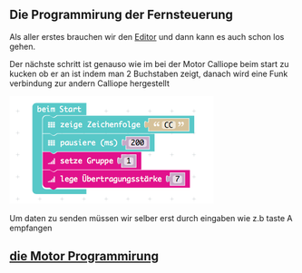 ## Die Programmirung der Fernsteuerung

Als aller erstes brauchen wir den [Editor](https://makecode.calliope.cc) und dann kann es auch schon los gehen.

Der nächste schritt ist genauso wie im bei der Motor Calliope beim start zu kucken ob er an ist indem man 2 Buchstaben 
zeigt, danach wird eine Funk verbindung zur andern Calliope hergestellt 

![bild-name](../img/Imgstartfern.png)      

Um daten zu senden müssen wir selber erst durch eingaben wie z.b taste A empfangen





## [die Motor Programmirung](https://github.com/Mcccake/calliope-car/blob/master/motor.md)